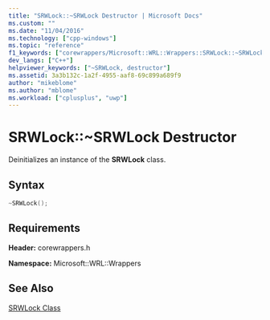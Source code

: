 ```yaml
---
title: "SRWLock::~SRWLock Destructor | Microsoft Docs"
ms.custom: ""
ms.date: "11/04/2016"
ms.technology: ["cpp-windows"]
ms.topic: "reference"
f1_keywords: ["corewrappers/Microsoft::WRL::Wrappers::SRWLock::~SRWLock"]
dev_langs: ["C++"]
helpviewer_keywords: ["~SRWLock, destructor"]
ms.assetid: 3a3b132c-1a2f-4955-aaf8-69c899a689f9
author: "mikeblome"
ms.author: "mblome"
ms.workload: ["cplusplus", "uwp"]
---
```

# SRWLock::~SRWLock Destructor

Deinitializes an instance of the **SRWLock** class.

## Syntax

```cpp
~SRWLock();
```

## Requirements

**Header:** corewrappers.h

**Namespace:** Microsoft::WRL::Wrappers

## See Also

[SRWLock Class](../windows/srwlock-class.md)